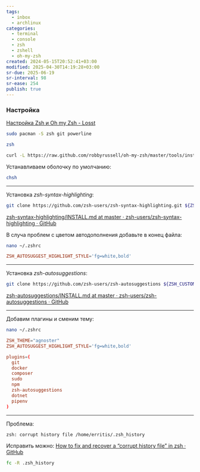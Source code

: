 ```yaml
---
tags:
  - inbox
  - archlinux
categories:
  - terminal
  - console
  - zsh
  - zshell
  - oh-my-zsh
created: 2024-05-15T20:52:41+03:00
modified: 2025-04-30T14:19:28+03:00
sr-due: 2025-06-19
sr-interval: 98
sr-ease: 254
publish: true
---
```

### Настройка

[Настройка Zsh и Oh my Zsh - Losst](https://losst.pro/nastrojka-zsh-i-oh-my-zsh)

```sh
sudo pacman -S zsh git powerline
```

```sh
zsh
```

```sh
curl -L https://raw.github.com/robbyrussell/oh-my-zsh/master/tools/install.sh | sh
```

Устанавливаем оболочку по умолчанию:

```sh
chsh
```

---

Установка *zsh-syntax-highlighting*:

```sh
git clone https://github.com/zsh-users/zsh-syntax-highlighting.git ${ZSH_CUSTOM:-~/.oh-my-zsh/custom}/plugins/zsh-syntax-highlighting
```

[zsh-syntax-highlighting/INSTALL.md at master · zsh-users/zsh-syntax-highlighting · GitHub](https://github.com/zsh-users/zsh-syntax-highlighting/blob/master/INSTALL.md)

В случа проблем с цветом автодополнения добавьте в конец файла:

```sh
nano ~/.zshrc
```

```toml title:~/.zshrc
ZSH_AUTOSUGGEST_HIGHLIGHT_STYLE='fg=white,bold'
```

---

Установка *zsh-autosuggestions*:

```sh
git clone https://github.com/zsh-users/zsh-autosuggestions ${ZSH_CUSTOM:-~/.oh-my-zsh/custom}/plugins/zsh-autosuggestions
```

[zsh-autosuggestions/INSTALL.md at master · zsh-users/zsh-autosuggestions · GitHub](https://github.com/zsh-users/zsh-autosuggestions/blob/master/INSTALL.md)

---

Добавим плагины и сменим тему:

```sh
nano ~/.zshrc
```

```toml title:~/.zshrc ln:true
ZSH_THEME="agnoster"
ZSH_AUTOSUGGEST_HIGHLIGHT_STYLE='fg=white,bold'

plugins=(
  git
  docker
  composer
  sudo
  npm
  zsh-autosuggestions
  dotnet
  pipenv
)
```

---

Проблема: 

```sh
zsh: corrupt history file /home/erritis/.zsh_history
```

Исправить можно:
[How to fix and recover a “corrupt history file” in zsh · GitHub](https://gist.github.com/musale/751cfb132fe6ad05d3a5cc306d72465c)

```sh
fc -R .zsh_history
```